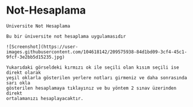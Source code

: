 # Not-Hesaplama
    Üniversite Not Hesaplama

    Bu bir üniversite not hesaplama uygulamasıdır
    
    ![Screenshot](https://user-images.githubusercontent.com/104618142/209575938-84d1bd09-3cf4-45c1-9fcf-3e2bb5d15235.jpg)

    Yukarıdaki görseldeki kırmızı ok ile seçili olan kısım seçili ise direkt olarak 
    yeşil oklarla gösterilen yerlere notları girmeniz ve daha sonrasında sarı okla 
    gösterilen hesaplamaya tıklayınız ve bu yöntem 2 sınav üzerinden direkt 
    ortalamanızı hesaplayacaktır.
